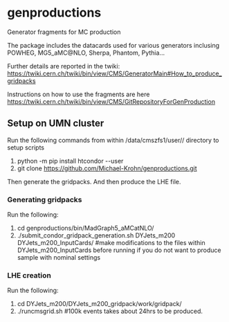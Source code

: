 # genproductions
Generator fragments for MC production

The package includes the datacards used for various generators inclusing POWHEG, MG5_aMC@NLO, Sherpa, Phantom, Pythia...

Further details are reported in the twiki: https://twiki.cern.ch/twiki/bin/view/CMS/GeneratorMain#How_to_produce_gridpacks

Instructions on how to use the fragments are here https://twiki.cern.ch/twiki/bin/view/CMS/GitRepositoryForGenProduction

## Setup on UMN cluster

Run the following commands from within /data/cmszfs1/user/<username>/ directory to setup scripts

1. python -m pip install htcondor --user
2. git clone https://github.com/Michael-Krohn/genproductions.git
  
Then generate the gridpacks. And then produce the LHE file.

### Generating gridpacks
  
Run the following:
  
1. cd genproductions/bin/MadGraph5_aMCatNLO/
2. ./submit_condor_gridpack_generation.sh DYJets_m200 DYJets_m200_InputCards/   #make modifications to the files within DYJets_m200_InputCards before running if you do not want to produce sample with nominal settings
  
### LHE creation

Run the following:
  
1. cd DYJets_m200/DYJets_m200_gridpack/work/gridpack/
2. ./runcmsgrid.sh <nEvents> <randomSeed> <nCPUs>   #100k events takes about 24hrs to be produced.
